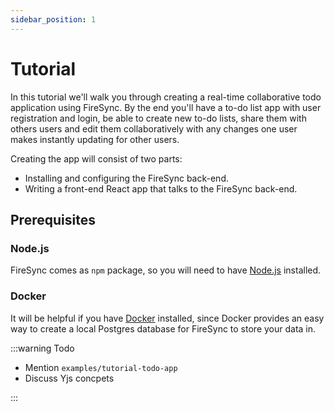 ```yaml
---
sidebar_position: 1
---
```


# Tutorial

In this tutorial we'll walk you through creating a real-time collaborative todo application using FireSync. By the end you'll have a to-do list app with user registration and login, be able to create new to-do lists, share them with others users and edit them collaboratively with any changes one user makes instantly updating for other users.

Creating the app will consist of two parts:

- Installing and configuring the FireSync back-end.
- Writing a front-end React app that talks to the FireSync back-end.

## Prerequisites

### Node.js

FireSync comes as `npm` package, so you will need to have [Node.js](https://nodejs.org/) installed.

### Docker

It will be helpful if you have [Docker](https://www.docker.com/) installed, since Docker provides an easy way to create a local Postgres database for FireSync to store your data in.

:::warning Todo

* Mention `examples/tutorial-todo-app`
* Discuss Yjs concpets

:::
